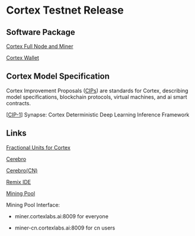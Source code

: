 # Cortex Testnet Release

## Software Package

[Cortex Full Node and Miner](https://github.com/CortexFoundation/Cortex_Release/releases/download/dolores_beta/cortex-core.tar.gz)

[Cortex Wallet](https://github.com/CortexFoundation/Cortex_Release/blob/master/cortex-wallet/CortexWallet.zip?raw=true)



## Cortex Model Specification

Cortex Improvement Proposals ([CIPs](CIPs/)) are standards for Cortex, describing model specifications, blockchain protocols, virtual machines, and ai smart contracts.

[[CIP-1](CIPs/cip-1.md)] Synapse: Cortex Deterministic Deep Learning Inference Framework

## Links

[Fractional Units for Cortex](docs/units.md)

[Cerebro](https://cerebro.cortexlabs.ai/)

[Cerebro(CN)](https://cerebro-cn.cortexlabs.ai/)

[Remix IDE](https://cerebro.cortexlabs.ai/remix)

[Mining Pool](https://pool.cortexlabs.ai/)

Mining Pool Interface:

* miner.cortexlabs.ai:8009 for everyone

* miner-cn.cortexlabs.ai:8009 for cn users

